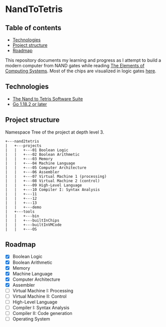 
# NandToTetris

## Table of contents
* [Technologies](#technologies)
* [Project structure](#project-structure)
* [Roadmap](#roadmap)


This repository documents my learning and progress as I attempt to build a modern computer from NAND gates while reading [The Elements of Computing Systems](https://mitpress.mit.edu/books/elements-computing-systems).
Most of the chips are visualized in logic gates [here](https://circuitverse.org/users/224071).


## Technologies
 * [The Nand to Tetris Software Suite](https://www.nand2tetris.org/software)
 * [Go 1.18.2 or later](https://go.dev/)


## Project structure
Namespace Tree of the project at depth level 3.

    +---nand2tetris
    |   +---projects
    |   |   +---01 Boolean Logic
    |   |   +---02 Boolean Arithmetic
    |   |   +---03 Memory
    |   |   +---04 Machine Language
    |   |   +---05 Computer Architecture
    |   |   +---06 Assembler
    |   |   +---07 Virtual Machine 1 (processing)
    |   |   +---08 Virtual Machine 2 (control)
    |   |   +---09 High-Level Language
    |   |   +---10 Compiler I: Syntax Analysis
    |   |   +---11
    |   |   +---12
    |   |   +---13
    |   |   +---demo
    |   +---tools
    |   |   +---bin
    |   |   +---builtInChips
    |   |   +---builtInVMCode
    |   |   +---OS


## Roadmap
- [X]  Boolean Logic
- [x]  Boolean Arithmetic
- [x]  Memory
- [x]  Machine Language
- [x]  Computer Architecture
- [x]  Assembler
- [ ]  Virtual Machine I: Processing
- [ ]  Virtual Machine II: Control
- [ ]  High-Level Language
- [ ]  Compiler I: Syntax Analysis
- [ ]  Compiler II: Code generation
- [ ]  Operating System
